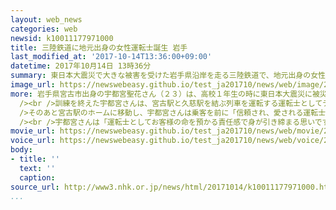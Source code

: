 ```yaml
---
layout: web_news
categories: web
newsid: k10011177971000
title: 三陸鉄道に地元出身の女性運転士誕生 岩手
last_modified_at: '2017-10-14T13:36:00+09:00'
datetime: 2017年10月14日 13時36分
summary: 東日本大震災で大きな被害を受けた岩手県沿岸を走る三陸鉄道で、地元出身の女性運転士が誕生し、１４日初めて乗客を乗せて列車を運転しました。
image_url: https://newswebeasy.github.io/test_ja201710/news/web/image/2017/10/14/K10011177971_1710141243_1710141244_01_03.jpg
more: 岩手県宮古市出身の宇都宮聖花さん（２３）は、高校１年生の時に東日本大震災に被災し、ふるさとに貢献しようと去年４月、三陸鉄道に入社し、社内での運転の訓練などを受けてきました。<br
  /><br />訓練を終えた宇都宮さんは、宮古駅と久慈駅を結ぶ列車を運転する運転士としてデビューすることになり、１４日、宮古市の三陸鉄道の本社で運転士の辞令とネームプレートを受け取りました。<br
  />そのあと宮古駅のホームに移動し、宇都宮さんは乗客を前に「信頼され、愛される運転士を目指します」と決意を語りました。<br /><br />１４日は午前９時すぎに列車の出発のベルを鳴らして運転席に座ると、一つ一つ手順を確認しながら列車を発車させ、運転士としての第一歩を踏み出しました。<br
  /><br />宇都宮さんは「運転士としてお客様の命を預かる責任感で身が引き締まる思いです。少しでも地元を元気づけることに貢献したい」と話していました。
movie_url: https://newswebeasy.github.io/test_ja201710/news/web/movie/2017/10/14/k10011177971_201710141243_201710141244.mp4
voice_url: https://newswebeasy.github.io/test_ja201710/news/web/voice/2017/10/14/k10011177971_201710141243_201710141244.mp3
body:
- title: ''
  text: ''
  caption:
source_url: http://www3.nhk.or.jp/news/html/20171014/k10011177971000.html
...
```

